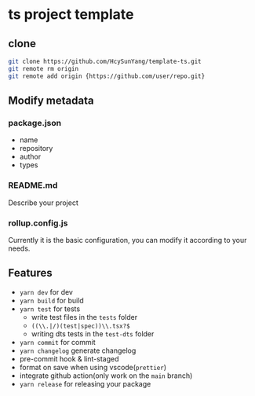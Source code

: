 # ts project template

## clone

```sh
git clone https://github.com/HcySunYang/template-ts.git
git remote rm origin
git remote add origin {https://github.com/user/repo.git}
```

## Modify metadata

### package.json

- name
- repository
- author
- types

### README.md

Describe your project

### rollup.config.js

Currently it is the basic configuration, you can modify it according to your needs.

## Features

- `yarn dev` for dev
- `yarn build` for build
- `yarn test` for tests
  - write test files in the `tests` folder
  - `((\\.|/)(test|spec))\\.tsx?$`
  - writing dts tests in the `test-dts` folder
- `yarn commit` for commit
- `yarn changelog` generate changelog
- pre-commit hook & lint-staged
- format on save when using vscode(`prettier`)
- integrate github action(only work on the `main` branch)
- `yarn release` for releasing your package